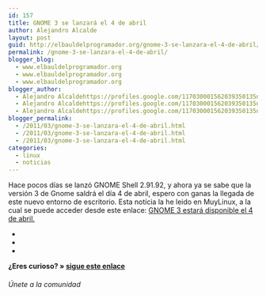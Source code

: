 ```yaml
---
id: 157
title: GNOME 3 se lanzará el 4 de abril
author: Alejandro Alcalde
layout: post
guid: http://elbauldelprogramador.org/gnome-3-se-lanzara-el-4-de-abril/
permalink: /gnome-3-se-lanzara-el-4-de-abril/
blogger_blog:
  - www.elbauldelprogramador.org
  - www.elbauldelprogramador.org
  - www.elbauldelprogramador.org
blogger_author:
  - Alejandro Alcaldehttps://profiles.google.com/117030001562039350135noreply@blogger.com
  - Alejandro Alcaldehttps://profiles.google.com/117030001562039350135noreply@blogger.com
  - Alejandro Alcaldehttps://profiles.google.com/117030001562039350135noreply@blogger.com
blogger_permalink:
  - /2011/03/gnome-3-se-lanzara-el-4-de-abril.html
  - /2011/03/gnome-3-se-lanzara-el-4-de-abril.html
  - /2011/03/gnome-3-se-lanzara-el-4-de-abril.html
categories:
  - linux
  - noticias
---
```

Hace pocos días se lanzó GNOME Shell 2.91.92, y ahora ya se sabe que la versión 3 de Gnome saldrá el día 4 de abril, espero con ganas la llegada de este nuevo entorno de escritorio. Esta notícia la he leido en MuyLinux, a la cual se puede acceder desde este enlace: [GNOME 3 estará disponible el 4 de abril.][1]

<div class="sharedaddy">
  <div class="sd-content">
    <ul>
      <li>
        <a class="hastip" rel="nofollow" href="http://twitter.com/home?status=GNOME 3 se lanzará el 4 de abril+http://elbauldelprogramador.com/gnome-3-se-lanzara-el-4-de-abril/+V%C3%ADa+%40elbaulp" onclick="javascript:window.open(this.href, '', 'menubar=no,toolbar=no,resizable=yes,scrollbars=yes,height=600,width=600');return false;" title="Compartir en Twitter" target="_blank"><span class="iconbox-title"><i class="icon-twitter icon-2x"></i></span></a>
      </li>
      <li>
        <a class="hastip" rel="nofollow" href="http://www.facebook.com/sharer.php?u=http://elbauldelprogramador.com/gnome-3-se-lanzara-el-4-de-abril/&t=GNOME 3 se lanzará el 4 de abril+http://elbauldelprogramador.com/gnome-3-se-lanzara-el-4-de-abril/+V%C3%ADa+%40elbaulp" onclick="javascript:window.open(this.href, '', 'menubar=no,toolbar=no,resizable=yes,scrollbars=yes,height=600,width=600');return false;" title="Compartir en Facebook" target="_blank"><span class="iconbox-title"><i class="icon-facebook icon-2x"></i></span></a>
      </li>
      <li>
        <a class="hastip" rel="nofollow" href="https://plus.google.com/share?url=GNOME 3 se lanzará el 4 de abril+http://elbauldelprogramador.com/gnome-3-se-lanzara-el-4-de-abril/+V%C3%ADa+%40elbaulp" onclick="javascript:window.open(this.href, '', 'menubar=no,toolbar=no,resizable=yes,scrollbars=yes,height=600,width=600');return false;" title="Compartir en G+" target="_blank"><span class="iconbox-title"><i class="icon-google-plus icon-2x"></i></span></a>
      </li>
    </ul>
  </div>
</div>

<span id="socialbottom" class="highlight style-2">

<p>
  <strong>¿Eres curioso? » <a onclick="javascript:_gaq.push(['_trackEvent','random','click-random']);" href="/index.php?random=1">sigue este enlace</a></strong>
</p>

<h6>
  Únete a la comunidad
</h6>

<div class="iconsc hastip" title="2240 seguidores">
  <a href="http://twitter.com/elbaulp" target="_blank"><i class="icon-twitter"></i></a>
</div>

<div class="iconsc hastip" title="2452 fans">
  <a href="http://facebook.com/elbauldelprogramador" target="_blank"><i class="icon-facebook"></i></a>
</div>

<div class="iconsc hastip" title="0 +1s">
  <a href="http://plus.google.com/+Elbauldelprogramador" target="_blank"><i class="icon-google-plus"></i></a>
</div>

<div class="iconsc hastip" title="Repositorios">
  <a href="http://github.com/algui91" target="_blank"><i class="icon-github"></i></a>
</div>

<div class="iconsc hastip" title="Feed RSS">
  <a href="http://elbauldelprogramador.com/feed" target="_blank"><i class="icon-rss"></i></a>
</div></span>

 [1]: http://www.muylinux.com/2011/03/25/gnome-3-estara-disponible-el-4-de-abril/
